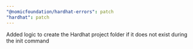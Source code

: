 ```yaml
---
"@nomicfoundation/hardhat-errors": patch
"hardhat": patch
---
```


Added logic to create the Hardhat project folder if it does not exist during the init command
